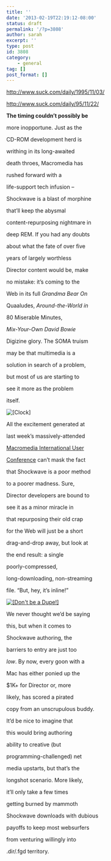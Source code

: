 ```yaml
---
title: ''
date: '2013-02-19T22:19:12-08:00'
status: draft
permalink: '/?p=3808'
author: sarah
excerpt: ''
type: post
id: 3808
category:
    - general
tag: []
post_format: []
---
```

http://www.suck.com/daily/1995/11/03/

http://www.suck.com/daily/95/11/22/

**The timing couldn’t possibly be**

more inopportune. Just as the

CD-ROM development herd is

writhing in its long-awaited

death throes, Macromedia has

rushed forward with a

life-support tech infusion –

Shockwave is a blast of morphine

that’ll keep the abysmal

content-repurposing nightmare in

deep REM. If you had any doubts

about what the fate of over five

years of largely worthless

Director content would be, make

no mistake: it’s coming to the

Web in its full <cite>Grandma Bear On</cite>

Quaaludes, <cite>Around-the-World in</cite>

80 Miserable Minutes,

<cite>Mix-Your-Own David Bowie</cite>

Digizine glory. The SOMA truism

may be that multimedia is a

solution in search of a problem,

but most of us are starting to

see it more as the problem

itself.

![[Clock]](http://www.suck.com/daily/95/11/03/clock.gif)

All the excitement generated at

last week’s massively-attended

[Macromedia International User](http://www.macromedia.com/Industry/Macro/Ucon/)

[Conference](http://www.macromedia.com/Industry/Macro/Ucon/) can’t mask the fact

that Shockwave is a poor method

to a poorer madness. Sure,

Director developers are bound to

see it as a minor miracle in

that repurposing their old crap

for the Web will just be a short

drag-and-drop away, but look at

the end result: a single

poorly-compressed,

long-downloading, non-streaming

file. “But, hey, it’s inline!”

[![[Don't be a Dupe!]](http://www.suck.com/daily/95/11/03/piracy.gif)](http://www.spa.org/piracy/homepage.htm)

We never thought we’d be saying

this, but when it comes to

Shockwave authoring, the

barriers to entry are just too

*low*. By now, every goon with a

Mac has either ponied up the

$1K+ for Director or, more

likely, has scored a pirated

copy from an unscrupulous buddy.

It’d be nice to imagine that

this would bring authoring

ability to creative (but

programming-challenged) net

media upstarts, but that’s the

longshot scenario. More likely,

it’ll only take a few times

getting burned by mammoth

Shockwave downloads with dubious

payoffs to keep most websurfers

from venturing willingly into

.dir/.fgd territory.